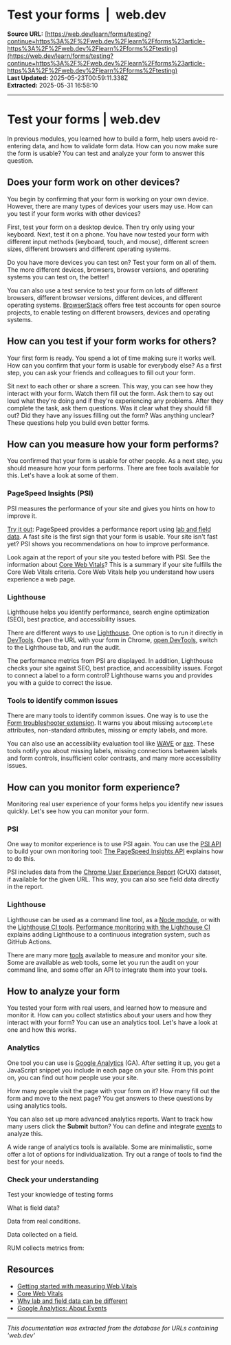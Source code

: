 # Test your forms  |  web.dev

**Source URL:** [https://web.dev/learn/forms/testing?continue=https%3A%2F%2Fweb.dev%2Flearn%2Fforms%23article-https%3A%2F%2Fweb.dev%2Flearn%2Fforms%2Ftesting](https://web.dev/learn/forms/testing?continue=https%3A%2F%2Fweb.dev%2Flearn%2Fforms%23article-https%3A%2F%2Fweb.dev%2Flearn%2Fforms%2Ftesting)  
**Last Updated:** 2025-05-23T00:59:11.338Z  
**Extracted:** 2025-05-31 16:58:10

---

# Test your forms | web.dev

In previous modules, you learned how to build a form, help users avoid re-entering data, and how to validate form data. How can you now make sure the form is usable? You can test and analyze your form to answer this question.

## Does your form work on other devices?

You begin by confirming that your form is working on your own device. However, there are many types of devices your users may use. How can you test if your form works with other devices?

First, test your form on a desktop device. Then try only using your keyboard. Next, test it on a phone. You have now tested your form with different input methods (keyboard, touch, and mouse), different screen sizes, different browsers and different operating systems.

Do you have more devices you can test on? Test your form on all of them. The more different devices, browsers, browser versions, and operating systems you can test on, the better!

You can also use a test service to test your form on lots of different browsers, different browser versions, different devices, and different operating systems. [BrowserStack](https://www.browserstack.com/) offers free test accounts for open source projects, to enable testing on different browsers, devices and operating systems.

## How can you test if your form works for others?

Your first form is ready. You spend a lot of time making sure it works well. How can you confirm that your form is usable for everybody else? As a first step, you can ask your friends and colleagues to fill out your form.

Sit next to each other or share a screen. This way, you can see how they interact with your form. Watch them fill out the form. Ask them to say out loud what they're doing and if they're experiencing any problems. After they complete the task, ask them questions. Was it clear what they should fill out? Did they have any issues filling out the form? Was anything unclear? These questions help you build even better forms.

## How can you measure how your form performs?

You confirmed that your form is usable for other people. As a next step, you should measure how your form performs. There are free tools available for this. Let's have a look at some of them.

### PageSpeed Insights (PSI)

PSI measures the performance of your site and gives you hints on how to improve it.

[Try it out](https://pagespeed.web.dev/): PageSpeed provides a performance report using [lab and field data](https://developers.google.com/speed/docs/insights/v5/about/). A fast site is the first sign that your form is usable. Your site isn't fast yet? PSI shows you recommendations on how to improve performance.

Look again at the report of your site you tested before with PSI. See the information about [Core Web Vitals](https://web.dev/articles/vitals)? This is a summary if your site fulfills the Core Web Vitals criteria. Core Web Vitals help you understand how users experience a web page.

### Lighthouse

Lighthouse helps you identify performance, search engine optimization (SEO), best practice, and accessibility issues.

There are different ways to use [Lighthouse](https://developer.chrome.com/docs/lighthouse/overview). One option is to run it directly in [DevTools](https://developer.chrome.com/docs/lighthouse/overview#devtools). Open the URL with your form in Chrome, [open DevTools](https://developer.chrome.com/docs/devtools/shortcuts#open), switch to the Lighthouse tab, and run the audit.

The performance metrics from PSI are displayed. In addition, Lighthouse checks your site against SEO, best practice, and accessibility issues. Forgot to connect a label to a form control? Lighthouse warns you and provides you with a guide to correct the issue.

### Tools to identify common issues

There are many tools to identify common issues. One way is to use the [Form troubleshooter extension](https://chrome.google.com/webstore/detail/form-troubleshooter/lpjhcgjbicfdoijennopbjooigfipfjh). It warns you about missing `autocomplete` attributes, non-standard attributes, missing or empty labels, and more.

You can also use an accessibility evaluation tool like [WAVE](https://wave.webaim.org/) or [axe](https://www.deque.com/axe/). These tools notify you about missing labels, missing connections between labels and form controls, insufficient color contrasts, and many more accessibility issues.

## How can you monitor form experience?

Monitoring real user experience of your forms helps you identify new issues quickly. Let's see how you can monitor your form.

### PSI

One way to monitor experience is to use PSI again. You can use the [PSI API](https://developers.google.com/speed/docs/insights/v5/get-started) to build your own monitoring tool: [The PageSpeed Insights API](https://addyosmani.com/blog/pagespeed-insights-api/) explains how to do this.

PSI includes data from the [Chrome User Experience Report](https://developer.chrome.com/docs/crux) (CrUX) dataset, if available for the given URL. This way, you can also see field data directly in the report.

### Lighthouse

Lighthouse can be used as a command line tool, as a [Node module](https://www.npmjs.com/package/lighthouse), or with the [Lighthouse CI tools](https://github.com/GoogleChrome/lighthouse-ci). [Performance monitoring with the Lighthouse CI](https://web.dev/articles/lighthouse-ci) explains adding Lighthouse to a continuous integration system, such as GitHub Actions.

There are many more [tools](https://web.dev/vitals-tools-workflow) available to measure and monitor your site. Some are available as web tools, some let you run the audit on your command line, and some offer an API to integrate them into your tools.

## How to analyze your form

You tested your form with real users, and learned how to measure and monitor it. How can you collect statistics about your users and how they interact with your form? You can use an analytics tool. Let's have a look at one and how this works.

### Analytics

One tool you can use is [Google Analytics](https://developers.google.com/analytics) (GA). After setting it up, you get a JavaScript snippet you include in each page on your site. From this point on, you can find out how people use your site.

How many people visit the page with your form on it? How many fill out the form and move to the next page? You get answers to these questions by using analytics tools.

You can also set up more advanced analytics reports. Want to track how many users click the **Submit** button? You can define and integrate [events](https://developers.google.com/analytics/devguides/collection/gtagjs/events) to analyze this.

A wide range of analytics tools is available. Some are minimalistic, some offer a lot of options for individualization. Try out a range of tools to find the best for your needs.

### Check your understanding

Test your knowledge of testing forms

What is field data?

Data from real conditions.

Data collected on a field.

RUM collects metrics from:

## Resources

*   [Getting started with measuring Web Vitals](https://web.dev/articles/vitals-measurement-getting-started)
*   [Core Web Vitals](https://web.dev/articles/vitals)
*   [Why lab and field data can be different](https://web.dev/articles/lab-and-field-data-differences)
*   [Google Analytics: About Events](https://support.google.com/analytics/answer/1033068#zippy=%2Cin-this-article)

---

*This documentation was extracted from the database for URLs containing 'web.dev'*
